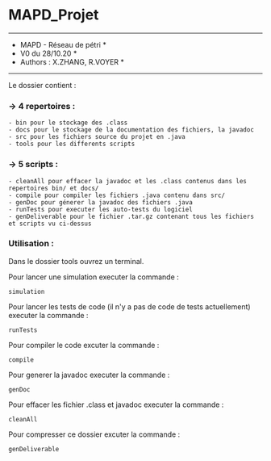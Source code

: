 # MAPD_Projet

**********************************************************
* MAPD - Réseau de pétri				 *
* V0 du 28/10.20					 *
* Authors : X.ZHANG, R.VOYER	 *
**********************************************************
Le dossier  contient :

### -> 4 repertoires :
	- bin pour le stockage des .class
	- docs pour le stockage de la documentation des fichiers, la javadoc
	- src pour les fichiers source du projet en .java
	- tools pour les differents scripts 

### -> 5 scripts :
	- cleanAll pour effacer la javadoc et les .class contenus dans les repertoires bin/ et docs/
	- compile pour compiler les fichiers .java contenu dans src/ 
	- genDoc pour génerer la javadoc des fichiers .java
	- runTests pour executer les auto-tests du logiciel 
	- genDeliverable pour le fichier .tar.gz contenant tous les fichiers et scripts vu ci-dessus


### Utilisation : 
Dans le dossier tools ouvrez un terminal.

Pour lancer une simulation executer la commande : 
```terminal
simulation
```
Pour lancer les tests de code (il n'y a pas de code de tests actuellement) executer la commande : 
```terminal
runTests
```
Pour compiler le code excuter la commande : 
```terminal
compile
```
Pour generer la javadoc executer la commande : 
```terminal
genDoc
```

Pour effacer les fichier .class et javadoc executer la commande : 
```terminal
cleanAll
```

Pour compresser ce dossier excuter la commande : 
```terminal
genDeliverable
```
